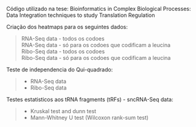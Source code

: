Código utilizado na tese: 
Bioinformatics in Complex Biological Processes: Data Integration techniques to study Translation Regulation  

Criação dos heatmaps para os seguintes dados:  
> RNA-Seq data - todos os codoes  
> RNA-Seq data - só para os codoes que codificam a leucina  
> Ribo-Seq data - todos os codoes  
> Ribo-Seq data - só para os codoes que codificam a leucina  

Teste de independencia do Qui-quadrado:  
> - RNA-Seq data  
> - Ribo-Seq data  

Testes estatisticos aos tRNA fragments (tRFs) - sncRNA-Seq data:  
> - Kruskal test and dunn test  
> - Mann-Whitney U test (Wilcoxon rank-sum test)  

